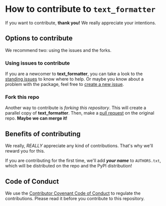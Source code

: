 # How to contribute to `text_formatter`

If you want to contribute, **thank you!** We really appreciate your intentions.

## Options to contribute

We recommend two: using the issues and the forks.

### Using issues to contribute

If you are a newcomer to **text_formatter**, you can take a look to the [standing issues](http://github.com/diddileija/text_formatter/issues) to know 
where to help. Or maybe you know about a problem with the package, feel free to [create a new issue](http://github.com/diddileija/text_formatter/issues/new).

### Fork this repo

Another way to contribute is _forking this repository_. This will create a parallel copy of **text_formatter**. Then, make a 
[pull request](http://github.com/diddileija/text_formatter/pulls) on the original repo. **Maybe we can merge it!**

## Benefits of contributing

We really, _REALLY_ appreciate any kind of contributions. That's why we'll reward you for this.

If you are contributing for the first time, we'll add _**your name**_ to `AUTHORS.txt`, which will be distributed
on the repo and the PyPI distribution!

## Code of Conduct

We use the [Contributor Covenant Code of Conduct](http://github.com/diddileija/text_formatter/blob/main/CODE_OF_CONDUCT.md) to regulate the contributions. Please
read it before you contribute to this repository.
